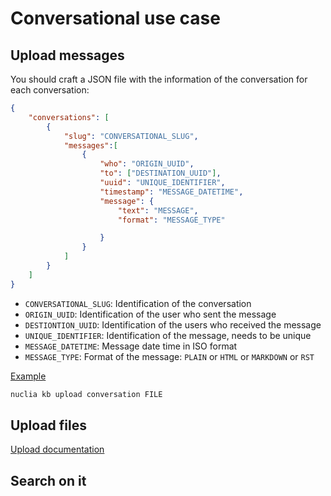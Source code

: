 # Conversational use case

## Upload messages

You should craft a JSON file with the information of the conversation for each conversation:

```json
{
    "conversations": [
        {
            "slug": "CONVERSATIONAL_SLUG", 
            "messages":[
                {
                    "who": "ORIGIN_UUID",
                    "to": ["DESTINATION_UUID"],
                    "uuid": "UNIQUE_IDENTIFIER",
                    "timestamp": "MESSAGE_DATETIME",
                    "message": {
                        "text": "MESSAGE",
                        "format": "MESSAGE_TYPE"

                    }
                }
            ]
        }
    ]
}
```

- `CONVERSATIONAL_SLUG`: Identification of the conversation
- `ORIGIN_UUID`: Identification of the user who sent the message
- `DESTIONTION_UUID`: Identification of the users who received the message
- `UNIQUE_IDENTIFIER`: Identification of the message, needs to be unique
- `MESSAGE_DATETIME`: Message date time in ISO format
- `MESSAGE_TYPE`: Format of the message: `PLAIN` or `HTML` or `MARKDOWN` or `RST`

[Example](https://github.com/nuclia/nuclia.py/nuclia/tests/assets/conversation.js)

```bash
nuclia kb upload conversation FILE
```

## Upload files

[Upload documentation](https://github.com/nuclia/nuclia.py/docs/UPLOAD.md)

## Search on it


